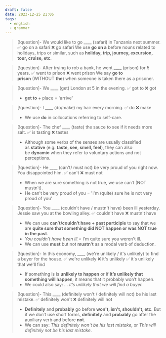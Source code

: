 ```yaml
---
draft: false
date: 2023-12-25 21:06
tags:
  - english
  - grammar
---
```


> [!question]- We would like to go \____ (safari) in Tanzania next summer.
> ✅ go on a safari ❌ go safari
> We use **go on a** before nouns related to holidays, trips or similar, such as **holiday, trip, journey, excursion, tour, cruise, etc**.

> [!question]- After trying to rob a bank, he went \____ (prison) for 5 years.
> ✅ went to prison ❌ went prison
> We say **go to prison** (WITHOUT **the**) when someone is taken there as a prisoner.

> [!question]- We \____ (get) London at 5 in the evening.
> ✅ got to ❌ got
> - **get to** + place = 'arrive'

> [!question]- I \____ (do/make) my hair every morning.
> ✅ do ❌ make
> - We use **do** in collocations referring to self-care.

> [!question]- The chef \____ (taste) the sauce to see if it needs more salt.
> ✅ is tasting ❌ tastes
> - Although some verbs of the senses are usually classified as **stative** (e.g. **taste, see, smell, feel**), they can also be **dynamic** when they refer to voluntary actions and not perceptions.

> [!question]- He \____ (can't/ must not) be very proud of you right now. You disappointed him.
> ✅ can't ❌ must not
> - When we are sure something is not true, we use can’t (NOT mustn’t).
> - He can't be very proud of you = 'I'm (quite) sure he is not very proud of you'

> [!question]- You \____ (couldn't have / mustn't have) been ill yesterday. Jessie saw you at the bowling alley.
> ✅ couldn't have ❌ mustn't have
> - We can use **can’t/couldn’t have + past participle** to say that we are **quite sure that something did NOT happen or was NOT true in the past**.
> - _You couldn't have been ill.=_ I'm quite sure you weren't ill.
> - We can use **must** but not **mustn't** as a modal verb of deduction.

> [!question]- In this economy, \____ (we're unlikely / it's unlikely) to find a buyer for the house.
> ✅ we're unlikely ❌ it's unlikely ✅ it's unlikely that we'll find
> - If something is is **unlikely to happen** or if **it’s unlikely that something will happen**, it means that it probably won’t happen.
> - We could also say: _... it’s unlikely that we will find a buyer._

> [!question]- This \____ (definitely won't / definitely will not) be his last mistake.
> ✅ definitely won't ❌ definitely will not
> - **Definitely** and **probably** go before **won't, isn't, shouldn't, etc.** But if we don’t use short forms, **definitely** and **probably** go after the auxiliary verb and before **not**. 
> - We can say: _This definitely won't be his last mistake_, or _This will definitely not be his last mistake_.

